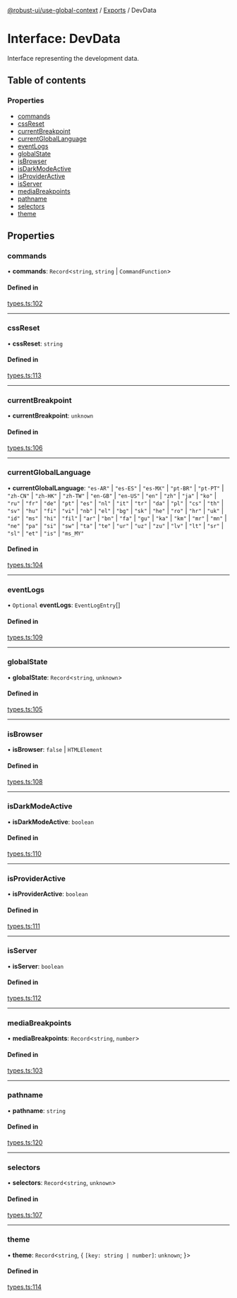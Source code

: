 [@robust-ui/use-global-context](../README.md) / [Exports](../modules.md) / DevData

# Interface: DevData

Interface representing the development data.

## Table of contents

### Properties

- [commands](DevData.md#commands)
- [cssReset](DevData.md#cssreset)
- [currentBreakpoint](DevData.md#currentbreakpoint)
- [currentGlobalLanguage](DevData.md#currentgloballanguage)
- [eventLogs](DevData.md#eventlogs)
- [globalState](DevData.md#globalstate)
- [isBrowser](DevData.md#isbrowser)
- [isDarkModeActive](DevData.md#isdarkmodeactive)
- [isProviderActive](DevData.md#isprovideractive)
- [isServer](DevData.md#isserver)
- [mediaBreakpoints](DevData.md#mediabreakpoints)
- [pathname](DevData.md#pathname)
- [selectors](DevData.md#selectors)
- [theme](DevData.md#theme)

## Properties

### commands

• **commands**: `Record`\<`string`, `string` \| `CommandFunction`\>

#### Defined in

[types.ts:102](https://github.com/nahuelRosas/robust-ui/blob/148f787/packages/hooks/use-global-context/src/types.ts#L102)

___

### cssReset

• **cssReset**: `string`

#### Defined in

[types.ts:113](https://github.com/nahuelRosas/robust-ui/blob/148f787/packages/hooks/use-global-context/src/types.ts#L113)

___

### currentBreakpoint

• **currentBreakpoint**: `unknown`

#### Defined in

[types.ts:106](https://github.com/nahuelRosas/robust-ui/blob/148f787/packages/hooks/use-global-context/src/types.ts#L106)

___

### currentGlobalLanguage

• **currentGlobalLanguage**: ``"es-AR"`` \| ``"es-ES"`` \| ``"es-MX"`` \| ``"pt-BR"`` \| ``"pt-PT"`` \| ``"zh-CN"`` \| ``"zh-HK"`` \| ``"zh-TW"`` \| ``"en-GB"`` \| ``"en-US"`` \| ``"en"`` \| ``"zh"`` \| ``"ja"`` \| ``"ko"`` \| ``"ru"`` \| ``"fr"`` \| ``"de"`` \| ``"pt"`` \| ``"es"`` \| ``"nl"`` \| ``"it"`` \| ``"tr"`` \| ``"da"`` \| ``"pl"`` \| ``"cs"`` \| ``"th"`` \| ``"sv"`` \| ``"hu"`` \| ``"fi"`` \| ``"vi"`` \| ``"nb"`` \| ``"el"`` \| ``"bg"`` \| ``"sk"`` \| ``"he"`` \| ``"ro"`` \| ``"hr"`` \| ``"uk"`` \| ``"id"`` \| ``"ms"`` \| ``"hi"`` \| ``"fil"`` \| ``"ar"`` \| ``"bn"`` \| ``"fa"`` \| ``"gu"`` \| ``"ka"`` \| ``"km"`` \| ``"mr"`` \| ``"mn"`` \| ``"ne"`` \| ``"pa"`` \| ``"si"`` \| ``"sw"`` \| ``"ta"`` \| ``"te"`` \| ``"ur"`` \| ``"uz"`` \| ``"zu"`` \| ``"lv"`` \| ``"lt"`` \| ``"sr"`` \| ``"sl"`` \| ``"et"`` \| ``"is"`` \| ``"ms_MY"``

#### Defined in

[types.ts:104](https://github.com/nahuelRosas/robust-ui/blob/148f787/packages/hooks/use-global-context/src/types.ts#L104)

___

### eventLogs

• `Optional` **eventLogs**: `EventLogEntry`[]

#### Defined in

[types.ts:109](https://github.com/nahuelRosas/robust-ui/blob/148f787/packages/hooks/use-global-context/src/types.ts#L109)

___

### globalState

• **globalState**: `Record`\<`string`, `unknown`\>

#### Defined in

[types.ts:105](https://github.com/nahuelRosas/robust-ui/blob/148f787/packages/hooks/use-global-context/src/types.ts#L105)

___

### isBrowser

• **isBrowser**: ``false`` \| `HTMLElement`

#### Defined in

[types.ts:108](https://github.com/nahuelRosas/robust-ui/blob/148f787/packages/hooks/use-global-context/src/types.ts#L108)

___

### isDarkModeActive

• **isDarkModeActive**: `boolean`

#### Defined in

[types.ts:110](https://github.com/nahuelRosas/robust-ui/blob/148f787/packages/hooks/use-global-context/src/types.ts#L110)

___

### isProviderActive

• **isProviderActive**: `boolean`

#### Defined in

[types.ts:111](https://github.com/nahuelRosas/robust-ui/blob/148f787/packages/hooks/use-global-context/src/types.ts#L111)

___

### isServer

• **isServer**: `boolean`

#### Defined in

[types.ts:112](https://github.com/nahuelRosas/robust-ui/blob/148f787/packages/hooks/use-global-context/src/types.ts#L112)

___

### mediaBreakpoints

• **mediaBreakpoints**: `Record`\<`string`, `number`\>

#### Defined in

[types.ts:103](https://github.com/nahuelRosas/robust-ui/blob/148f787/packages/hooks/use-global-context/src/types.ts#L103)

___

### pathname

• **pathname**: `string`

#### Defined in

[types.ts:120](https://github.com/nahuelRosas/robust-ui/blob/148f787/packages/hooks/use-global-context/src/types.ts#L120)

___

### selectors

• **selectors**: `Record`\<`string`, `unknown`\>

#### Defined in

[types.ts:107](https://github.com/nahuelRosas/robust-ui/blob/148f787/packages/hooks/use-global-context/src/types.ts#L107)

___

### theme

• **theme**: `Record`\<`string`, \{ `[key: string | number]`: `unknown`;  }\>

#### Defined in

[types.ts:114](https://github.com/nahuelRosas/robust-ui/blob/148f787/packages/hooks/use-global-context/src/types.ts#L114)
